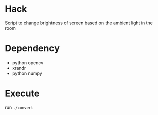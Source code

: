 # Hack
Script to change brightness of screen based on the ambient light in the room

# Dependency
* python opencv
* xrandr
* python numpy

# Execute
run `./convert`
